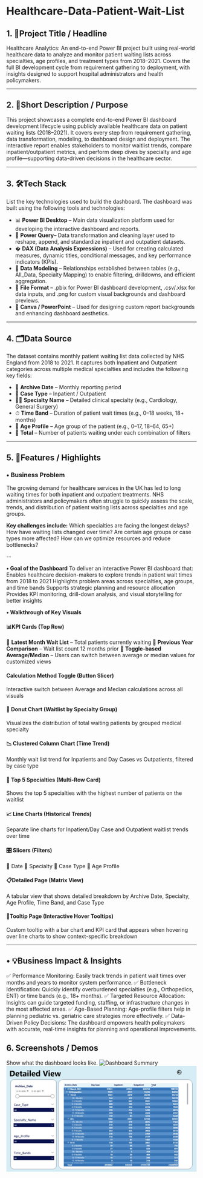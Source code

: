 # Healthcare-Data-Patient-Wait-List

## 1. 📌Project Title / Headline
 
Healthcare Analytics: An end-to-end Power BI project built using real-world healthcare data to analyze and monitor patient waiting lists across specialties, age profiles, and treatment types from 2018–2021. Covers the full BI development cycle from requirement gathering to deployment, with insights designed to support hospital administrators and health policymakers.

---

## 2. 🎯Short Description / Purpose
   
This project showcases a complete end-to-end Power BI dashboard development lifecycle using publicly available healthcare data on patient waiting lists (2018–2021). It covers every step from requirement gathering, data transformation, modeling, to dashboard design and deployment. The interactive report enables stakeholders to monitor waitlist trends, compare inpatient/outpatient metrics, and perform deep dives by specialty and age profile—supporting data-driven decisions in the healthcare sector.

---

## 3. 🛠️Tech Stack
List the key technologies used to build the dashboard.
The dashboard was built using the following tools and technologies:
-  📊 **Power BI Desktop** – Main data visualization platform used for developing the interactive dashboard and reports.
-  📂 **Power Query**– Data transformation and cleaning layer used to reshape, append, and standardize inpatient and outpatient datasets.
-  � **DAX (Data Analysis Expressions)** – Used for creating calculated measures, dynamic titles, conditional messages, and key performance indicators (KPIs).
-  📝 **Data Modeling** – Relationships established between tables (e.g., All_Data, Specialty Mapping) to enable filtering, drilldowns, and efficient aggregation.
-  📁 **File Format** – .pbix for Power BI dashboard development, .csv/.xlsx for data inputs, and .png for custom visual backgrounds and dashboard previews.
-  🎨 **Canva / PowerPoint** – Used for designing custom report backgrounds and enhancing dashboard aesthetics.

---

## 4. 🗂️Data Source
The dataset contains monthly patient waiting list data collected by NHS England from 2018 to 2021. It captures both Inpatient and Outpatient categories across multiple medical specialties and includes the following key fields:

- 📅 **Archive Date** – Monthly reporting period
- 🏥 **Case Type** – Inpatient / Outpatient
- 🧑‍⚕️ **Specialty Name** – Detailed clinical specialty (e.g., Cardiology, General Surgery)
- ⏱ **Time Band** – Duration of patient wait times (e.g., 0–18 weeks, 18+ months)
- 👶 **Age Profile** – Age group of the patient (e.g., 0–17, 18–64, 65+)
- 🔢 **Total** – Number of patients waiting under each combination of filters

---

## 5. 🌟Features / Highlights
### • Business Problem
The growing demand for healthcare services in the UK has led to long waiting times for both inpatient and outpatient treatments. NHS administrators and policymakers often struggle to quickly assess the scale, trends, and distribution of patient waiting lists across specialties and age groups.

**Key challenges include:**
Which specialties are facing the longest delays?
How have waiting lists changed over time?
Are certain age groups or case types more affected?
How can we optimize resources and reduce bottlenecks?

--

**• Goal of the Dashboard**
To deliver an interactive Power BI dashboard that:
Enables healthcare decision-makers to explore trends in patient wait times from 2018 to 2021
Highlights problem areas across specialties, age groups, and time bands
Supports strategic planning and resource allocation
Provides KPI monitoring, drill-down analysis, and visual storytelling for better insights

**• Walkthrough of Key Visuals**
#### 📊KPI Cards (Top Row)
🔹 **Latest Month Wait List** – Total patients currently waiting
🔹 **Previous Year Comparison** – Wait list count 12 months prior
🔹 **Toggle-based Average/Median** – Users can switch between average or median values for customized views

#### Calculation Method Toggle (Button Slicer)
Interactive switch between Average and Median calculations across all visuals

#### 🍩 Donut Chart (Waitlist by Specialty Group)
Visualizes the distribution of total waiting patients by grouped medical specialty

#### 📉 Clustered Column Chart (Time Trend)
Monthly wait list trend for Inpatients and Day Cases vs Outpatients, filtered by case type

#### 🏥 Top 5 Specialties (Multi-Row Card)
Shows the top 5 specialties with the highest number of patients on the waitlist

#### 📈 Line Charts (Historical Trends)
Separate line charts for Inpatient/Day Case and Outpatient waitlist trends over time

#### 🎛️ Slicers (Filters)

🔘 Date
🔘 Specialty
🔘 Case Type
🔘 Age Profile

#### 📋Detailed Page (Matrix View)
A tabular view that shows detailed breakdown by Archive Date, Specialty, Age Profile, Time Band, and Case Type

#### 🧭Tooltip Page (Interactive Hover Tooltips)
Custom tooltip with a bar chart and KPI card that appears when hovering over line charts to show context-specific breakdown

---

## • 💡Business Impact & Insights
✅ Performance Monitoring: Easily track trends in patient wait times over months and years to monitor system performance.
✅ Bottleneck Identification: Quickly identify overburdened specialties (e.g., Orthopedics, ENT) or time bands (e.g., 18+ months).
✅ Targeted Resource Allocation: Insights can guide targeted funding, staffing, or infrastructure changes in the most affected areas.
✅ Age-Based Planning: Age-profile filters help in planning pediatric vs. geriatric care strategies more effectively.
✅ Data-Driven Policy Decisions: The dashboard empowers health policymakers with accurate, real-time insights for planning and operational improvements.

## 6. Screenshots / Demos
Show what the dashboard looks like.
![Dashboard Summary]([images/dashboard-summary.png](https://github.com/Shantanu025/Healthcare-Data-Patient-Wait-List/blob/main/Waitlist%20Overview.jpg))
![Detailed Matrix View](
https://github.com/Shantanu025/Healthcare-Data-Patient-Wait-List/blob/main/Detailed%20View.jpg)

